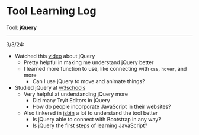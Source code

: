 # Tool Learning Log

Tool: **jQuery**

---

3/3/24:
* Watched this [video](https://www.youtube.com/watch?v=JjIvF0yikGU) about jQuery
  * Pretty helpful in making me understand jQuery better
  * I learned more function to use, like connecting with `css`, `hover`, and more
    * Can I use jQuery to move and animate things?
* Studied jQuery at [w3schools](https://www.w3schools.com/jquERy/default.asp)
  * Very helpful at understanding jQuery more
    * Did many Tryit Editors in jQuery
    * How do people incorporate JavaScript in their websites?
  * Also tinkered in [jsbin](https://jsbin.com/?html,output) a lot to understand the tool better
    * Is jQuery able to connect with Bootstrap in any way?
    * Is jQuery the first steps of learning JavaScript?
